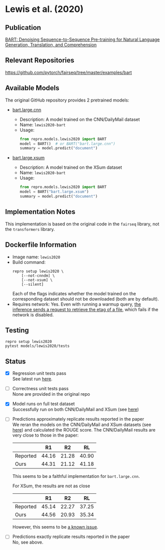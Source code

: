 # Lewis et al. (2020)

## Publication
[BART: Denoising Sequence-to-Sequence Pre-training for Natural Language Generation, Translation, and Comprehension](https://arxiv.org/abs/1910.13461)

## Relevant Repositories
https://github.com/pytorch/fairseq/tree/master/examples/bart

## Available Models
The original GitHub repository provides 2 pretrained models:

- [bart.large.cnn](https://dl.fbaipublicfiles.com/fairseq/models/bart.large.cnn.tar.gz)
  - Description: A model trained on the CNN/DailyMail dataset
  - Name: `lewis2020-bart`
  - Usage:
    ```python
    from repro.models.lewis2020 import BART
    model = BART()  # or BART("bart.large.cnn")
    summary = model.predict("document")
    ```

- [bart.large.xsum](https://dl.fbaipublicfiles.com/fairseq/models/bart.large.xsum.tar.gz)
  - Description: A model trained on the XSum dataset
  - Name: `lewis2020-bart`
  - Usage:
    ```python
    from repro.models.lewis2020 import BART
    model = BART("bart.large.xsum")
    summary = model.predict("document")
    ```
  
## Implementation Notes
This implementation is based on the original code in the `fairseq` library, not the `transformers` library.

## Dockerfile Information
- Image name: `lewis2020`
- Build command:
    ```
    repro setup lewis2020 \
        [--not-cnndm] \
        [--not-xsum] \
        [--silent]
    ````
  Each of the flags indicates whether the model trained on the corresponding dataset should not be downloaded (both are by default).
- Requires network: Yes.
Even with running a warmup query, [the inference sends a request to retrieve the etag of a file](https://github.com/pytorch/fairseq/blob/72323586aeae75e2b704c1c936784471bfa75019/fairseq/file_utils.py#L278), which fails if the network is disabled.

## Testing
```
repro setup lewis2020
pytest models/lewis2020/tests
```

## Status
- [x] Regression unit tests pass  
See latest run [here](https://github.com/danieldeutsch/repro/actions/runs/1054130606).
- [ ] Correctness unit tests pass  
None are provided in the original repo
- [x] Model runs on full test dataset  
Successfully run on both CNN/DailyMail and XSum (see [here](experiments/reproduce-results/Readme.md))
- [ ] Predictions approximately replicate results reported in the paper  
We reran the models on the CNN/DailyMail and XSum datasets (see [here](experiments/reproduce-results/Readme.md)) and calculated the ROUGE score.
The CNN/DailyMail results are very close to those in the paper:

  ||R1|R2|RL|
  |-|-|-|-|
  |Reported|44.16|21.28|40.90|
  |Ours|44.31|21.12|41.18|

  This seems to be a faithful implementation for `bart.large.cnn`.

  For XSum, the results are not as close

  ||R1|R2|RL|
  |-|-|-|-|
  |Reported|45.14|22.27|37.25|
  |Ours|44.56|20.93|35.34|

  However, this seems to be [a known issue](https://github.com/pytorch/fairseq/issues/1971).

- [ ] Predictions exactly replicate results reported in the paper  
No, see above.
